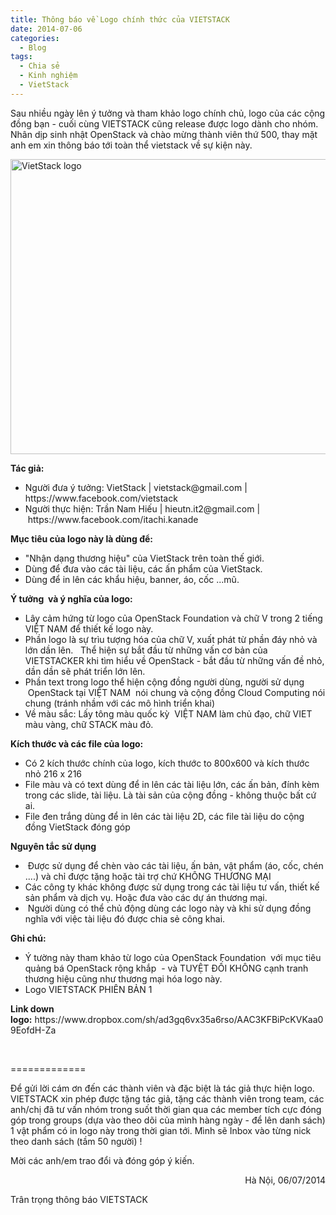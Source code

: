 ```yaml
---
title: Thông báo về Logo chính thức của VIETSTACK 
date: 2014-07-06
categories: 
  - Blog
tags: 
  - Chia sẻ
  - Kinh nghiệm
  - VietStack
---
```

Sau nhiều ngày lên ý tưởng và tham khảo logo chính chủ, logo của các cộng đồng bạn - cuối cùng VIETSTACK cũng release được logo dành cho nhóm. Nhân dịp sinh nhật OpenStack và chào mừng thành viên thứ 500, thay mặt anh em xin thông báo tới toàn thể vietstack về sự kiện này.

<a href="https://vietstack.files.wordpress.com/2014/07/logo-vietstack-800x600.png"><img class="aligncenter size-full wp-image-290" src="http://vietstack.files.wordpress.com/2014/07/logo-vietstack-800x600.png" alt="VietStack logo" width="630" height="472" /></a><!--more-->

<strong>Tác giả:</strong>
<ul>
	<li>Người đưa ý tưởng: VietStack | vietstack@gmail.com | https://www.facebook.com/vietstack</li>
	<li>Người thực hiện: Trần Nam Hiếu | hieutn.it2@gmail.com | https://www.facebook.com/itachi.kanade</li>
</ul>
<strong>Mục tiêu của logo này là dùng để:</strong>
<ul>
	<li>"Nhận dạng thương hiệu" của VietStack trên toàn thế giới.</li>
	<li>Dùng để đưa vào các tài liệu, các ấn phẩm của VietStack.</li>
	<li>Dùng để in lên các khẩu hiệu, banner, áo, cốc ...mũ.</li>
</ul>
<strong>Ý tưởng  và ý nghĩa của logo:</strong>
<ul>
	<li>Lây cảm hứng từ logo của OpenStack Foundation và chữ V trong 2 tiếng VIỆT NAM để thiết kế logo này.</li>
	<li>Phần logo là sự trìu tượng hóa của chữ V, xuất phát từ phần đáy nhỏ và lớn dần lên.   Thể hiện sự bắt đầu từ những vấn cơ bản của VIETSTACKER khi tìm hiểu về OpenStack - bắt đầu từ những vấn đề nhỏ, dần dần sẽ phát triển lớn lên.</li>
	<li>Phần text trong logo thể hiện cộng đồng người dùng, người sử dụng  OpenStack tại VIỆT NAM  nói chung và cộng đồng Cloud Computing nói chung (tránh nhầm với các mô hình triển khai)</li>
	<li>Về màu sắc: Lấy tông màu quốc kỳ  VIỆT NAM làm chủ đạo, chữ VIET màu vàng, chữ STACK màu đỏ.</li>
</ul>
<strong>Kích thước và các file của logo: </strong>
<ul>
	<li>Có 2 kích thước chính của logo, kích thước to 800x600 và kích thước nhỏ 216 x 216</li>
	<li>File màu và có text dùng để in lên các tài liệu lớn, các ấn bản, đính kèm trong các slide, tài liệu. Là tài sản của cộng đồng - không thuộc bất cứ ai.</li>
	<li>File đen trắng dùng để in lên các tài liệu 2D, các file tài liệu do cộng đồng VietStack đóng góp</li>
</ul>
<strong>Nguyên tắc sử dụng</strong>
<ul>
	<li> Được sử dụng để chèn vào các tài liệu, ấn bản, vật phẩm (áo, cốc, chén ....) và chỉ được tặng hoặc tài trợ chứ KHÔNG THƯƠNG MẠI</li>
	<li>Các công ty khác không được sử dụng trong các tài liệu tư vấn, thiết kế sản phẩm và dịch vụ. Hoặc đưa vào các dự án thương mại.</li>
	<li> Người dùng có thể chủ động dùng các logo này và khi sử dụng đồng nghĩa với việc tài liệu đó được chia sẻ công khai.</li>
</ul>
<strong>Ghi chú: </strong>
<ul>
	<li>Ý tường này tham khảo từ logo của OpenStack Foundation  với mục tiêu quảng bá OpenStack rộng khắp  - và TUYỆT ĐỐI KHÔNG cạnh tranh thương hiệu cũng như thương mại hóa logo này.</li>
	<li>Logo VIETSTACK PHIÊN BẢN 1</li>
</ul>
<strong>Link down logo:</strong> https://www.dropbox.com/sh/ad3gq6vx35a6rso/AAC3KFBiPcKVKaa09EofdH-Za

&nbsp;

=============

Để gửi lời cám ơn đến các thành viên và đặc biệt là tác giả thực hiện logo. VIETSTACK xin phép được tặng tác giả, tặng các thành viên trong team, các anh/chị đã tư vấn nhóm trong suốt thời gian qua các member tích cực đóng góp trong groups (dựa vào theo dõi của mình hàng ngày - để lên danh sách) 1 vật phẩm có in logo này trong thời gian tới. Mình sẽ Inbox vào từng nick theo danh sách (tầm 50 người) !

Mời các anh/em trao đổi và đóng góp ý kiến.
<p style="text-align:right;">Hà Nội, 06/07/2014</p>
Trân trọng thông báo
VIETSTACK
